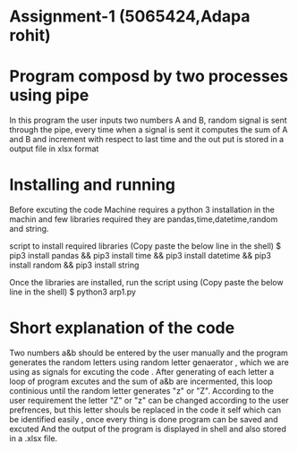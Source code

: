 #                Assignment-1        (5065424,Adapa rohit)
# Program composd by two processes using pipe
In this program the user inputs two numbers A and B, random signal is sent through the pipe, every time when a signal is sent it computes the sum  of A and B and increment with respect to last time and the out put is stored in a output file in xlsx format
# Installing and running
Before excuting the code Machine requires a python 3 installation in the machin and few libraries required they are pandas,time,datetime,random and string.

script to install required libraries (Copy paste the below line in the shell)
$ pip3 install pandas && pip3 install time && pip3 install datetime && pip3 install random && pip3 install string

Once the libraries are installed, run the script using (Copy paste the below line in the shell) 
$ python3 arp1.py

# Short explanation of the code
Two numbers a&b should be entered by the user manually  and the program generates the random letters using random letter genaerator , which we are using as signals for excuting the code . After generating of each letter a loop of program excutes and the sum of a&b are incermented, this loop continious until the random letter generates "z" or "Z". According to the user requirement the letter "Z" or "z" can be changed according to the user prefrences, but this letter shouls be replaced in the code it self which can be identified easily , once every thing is done program can be saved and excuted And the output of the program is displayed in shell and also stored in a .xlsx file.


 
